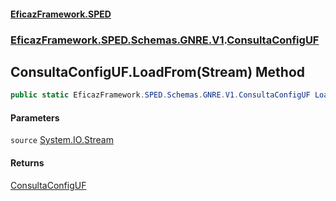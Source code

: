 #### [EficazFramework.SPED](EficazFrameworkSPED.md 'EficazFramework SPED')
### [EficazFramework.SPED.Schemas.GNRE.V1](EficazFramework.SPED.Schemas.GNRE.V1.md 'EficazFramework.SPED.Schemas.GNRE.V1').[ConsultaConfigUF](EficazFramework.SPED.Schemas.GNRE.V1/ConsultaConfigUF.md 'EficazFramework.SPED.Schemas.GNRE.V1.ConsultaConfigUF')

## ConsultaConfigUF.LoadFrom(Stream) Method

```csharp
public static EficazFramework.SPED.Schemas.GNRE.V1.ConsultaConfigUF LoadFrom(System.IO.Stream source);
```
#### Parameters

<a name='EficazFramework.SPED.Schemas.GNRE.V1.ConsultaConfigUF.LoadFrom(System.IO.Stream).source'></a>

`source` [System.IO.Stream](https://docs.microsoft.com/en-us/dotnet/api/System.IO.Stream 'System.IO.Stream')

#### Returns
[ConsultaConfigUF](EficazFramework.SPED.Schemas.GNRE.V1/ConsultaConfigUF.md 'EficazFramework.SPED.Schemas.GNRE.V1.ConsultaConfigUF')